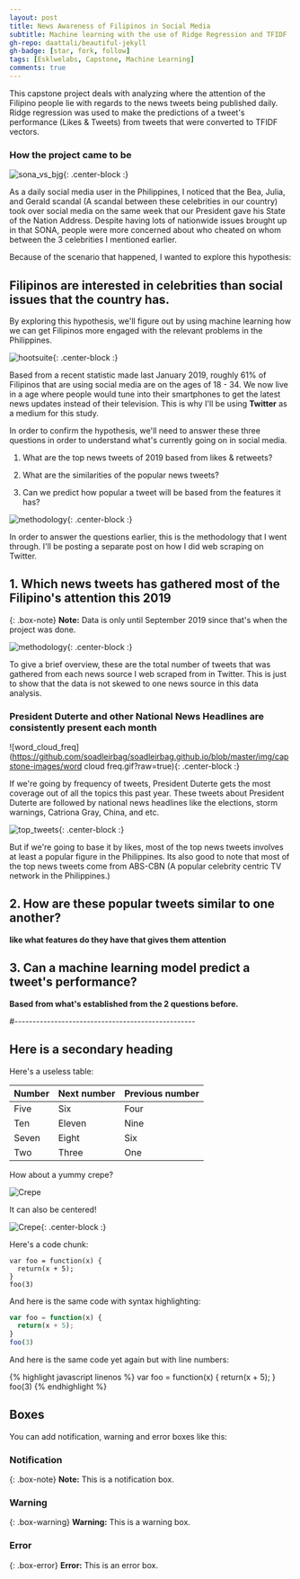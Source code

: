 ```yaml
---
layout: post
title: News Awareness of Filipinos in Social Media
subtitle: Machine learning with the use of Ridge Regression and TFIDF
gh-repo: daattali/beautiful-jekyll
gh-badge: [star, fork, follow]
tags: [Esklwelabs, Capstone, Machine Learning]
comments: true
---
```


This capstone project deals with analyzing where the attention of the Filipino people lie with regards to the news tweets being published daily. Ridge regression was used to make the predictions of a tweet's performance (Likes & Tweets) from tweets that were converted to TFIDF vectors.



### How the project came to be

![sona_vs_bjg](https://github.com/soadleirbag/soadleirbag.github.io/blob/master/img/capstone-images/sona_vs_bjg.PNG?raw=true){: .center-block :}

As a daily social media user in the Philippines, I noticed that the Bea, Julia, and Gerald scandal (A scandal between these celebrities in our country) took over social media on the same week that our President gave his State of the Nation Address. Despite having lots of nationwide issues brought up in that SONA, people were more concerned about who cheated on whom between the 3 celebrities I mentioned earlier.

Because of the scenario that happened, I wanted to explore this hypothesis:

## Filipinos are interested in celebrities than social issues that the country has.

By exploring this hypothesis, we'll figure out by using machine learning how we can get Filipinos more engaged with the relevant problems in the Philippines.

![hootsuite](https://github.com/soadleirbag/soadleirbag.github.io/blob/master/img/capstone-images/hootsuite.PNG?raw=true){: .center-block :}

Based from a recent statistic made last January 2019, roughly 61% of Filipinos that are using social media are on the ages of 18 - 34. We now live in a age where people would tune into their smartphones to get the latest news updates instead of their television. This is why I'll be using **Twitter** as a medium for this study.

In order to confirm the hypothesis, we'll need to answer these three questions in order to understand what's currently going on in social media.

1. What are the top news tweets of 2019 based from likes & retweets?

2. What are the similarities of the popular news tweets?

3. Can we predict how popular a tweet will be based from the features it has?


![methodology](https://github.com/soadleirbag/soadleirbag.github.io/blob/master/img/capstone-images/methodology.PNG?raw=true){: .center-block :}

In order to answer the questions earlier, this is the methodology that I went through. I'll be posting a separate post on how I did web scraping on Twitter.

## 1. Which news tweets has gathered most of the Filipino's attention this 2019

{: .box-note}
**Note:** Data is only until September 2019 since that's when the project was done.

![methodology](https://github.com/soadleirbag/soadleirbag.github.io/blob/master/img/capstone-images/distribution.PNG?raw=true){: .center-block :}

To give a brief overview, these are the total number of tweets that was gathered from each news source I web scraped from in Twitter. This is just to show that the data is not skewed to one news source in this data analysis.

### President Duterte and other National News Headlines are consistently present each month

![word_cloud_freq](https://github.com/soadleirbag/soadleirbag.github.io/blob/master/img/capstone-images/word cloud freq.gif?raw=true){: .center-block :}

If we're going by frequency of tweets, President Duterte gets the most coverage out of all the topics this past year. These tweets about President Duterte are followed by national news headlines like the elections, storm warnings, Catriona Gray, China, and etc.

![top_tweets](https://github.com/soadleirbag/soadleirbag.github.io/blob/master/img/capstone-images/top_tweets.PNG?raw=true){: .center-block :}

But if we're going to base it by likes, most of the top news tweets involves at least a popular figure in the Philippines. Its also good to note that most of the top news tweets come from ABS-CBN (A popular celebrity centric TV network in the Philippines.)

## 2. How are these popular tweets similar to one another?
**like what features do they have that gives them attention**

## 3. Can a machine learning model predict a tweet's performance?
**Based from what's established from the 2 questions before.**















#--------------------------------------------------
## Here is a secondary heading

Here's a useless table:

| Number | Next number | Previous number |
| :------ |:--- | :--- |
| Five | Six | Four |
| Ten | Eleven | Nine |
| Seven | Eight | Six |
| Two | Three | One |


How about a yummy crepe?

![Crepe](https://s3-media3.fl.yelpcdn.com/bphoto/cQ1Yoa75m2yUFFbY2xwuqw/348s.jpg)

It can also be centered!

![Crepe](https://s3-media3.fl.yelpcdn.com/bphoto/cQ1Yoa75m2yUFFbY2xwuqw/348s.jpg){: .center-block :}

Here's a code chunk:

~~~
var foo = function(x) {
  return(x + 5);
}
foo(3)
~~~

And here is the same code with syntax highlighting:

```javascript
var foo = function(x) {
  return(x + 5);
}
foo(3)
```

And here is the same code yet again but with line numbers:

{% highlight javascript linenos %}
var foo = function(x) {
  return(x + 5);
}
foo(3)
{% endhighlight %}

## Boxes
You can add notification, warning and error boxes like this:

### Notification

{: .box-note}
**Note:** This is a notification box.

### Warning

{: .box-warning}
**Warning:** This is a warning box.

### Error

{: .box-error}
**Error:** This is an error box.

